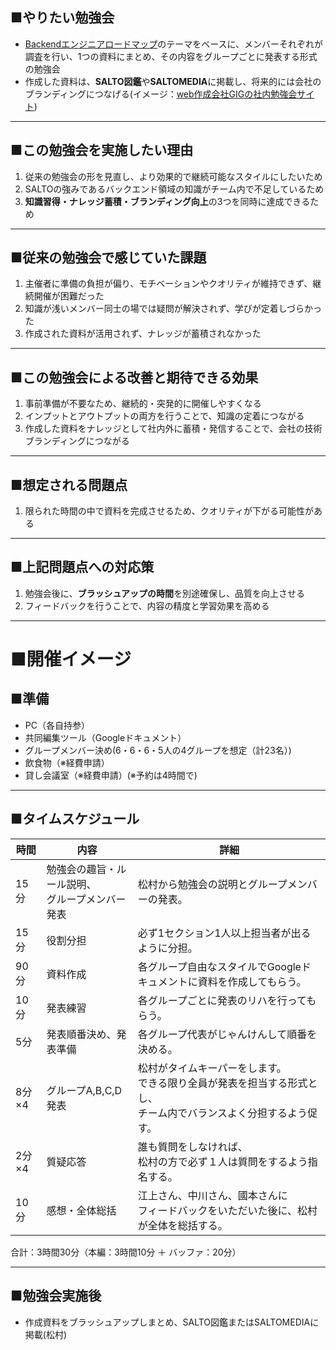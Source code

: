 ## ■やりたい勉強会

- [Backendエンジニアロードマップ](https://roadmap.sh/backend?fl=1)のテーマをベースに、メンバーそれぞれが調査を行い、1つの資料にまとめ、その内容をグループごとに発表する形式の勉強会
- 作成した資料は、**SALTO図鑑**や**SALTOMEDIA**に掲載し、将来的には会社のブランディングにつなげる(イメージ：[web作成会社GIGの社内勉強会サイト](https://giginc.co.jp/blog/study))

---
## ■この勉強会を実施したい理由

1. 従来の勉強会の形を見直し、より効果的で継続可能なスタイルにしたいため
2. SALTOの強みであるバックエンド領域の知識がチーム内で不足しているため
3. **知識習得・ナレッジ蓄積・ブランディング向上**の3つを同時に達成できるため

---
## ■従来の勉強会で感じていた課題

1. 主催者に準備の負担が偏り、モチベーションやクオリティが維持できず、継続開催が困難だった
2. 知識が浅いメンバー同士の場では疑問が解決されず、学びが定着しづらかった
3. 作成された資料が活用されず、ナレッジが蓄積されなかった

---
## ■この勉強会による改善と期待できる効果

1. 事前準備が不要なため、継続的・突発的に開催しやすくなる
2. インプットとアウトプットの両方を行うことで、知識の定着につながる
3. 作成した資料をナレッジとして社内外に蓄積・発信することで、会社の技術ブランディングにつながる

---
## ■想定される問題点

1. 限られた時間の中で資料を完成させるため、クオリティが下がる可能性がある

---
## ■上記問題点への対応策

1. 勉強会後に、**ブラッシュアップの時間**を別途確保し、品質を向上させる
2. フィードバックを行うことで、内容の精度と学習効果を高める

---
# ■開催イメージ

## ■準備

- PC（各自持参）
- 共同編集ツール（Googleドキュメント）
- グループメンバー決め(6・6・6・5人の4グループを想定（計23名）)
- 飲食物（※経費申請）
- 貸し会議室（※経費申請）(※予約は4時間で)

---
## ■タイムスケジュール

| 時間   | 内容                          | 詳細                                                              |
| ---- | --------------------------- | --------------------------------------------------------------- |
| 15分  | 勉強会の趣旨・ルール説明、<br>グループメンバー発表 | 松村から勉強会の説明とグループメンバーの発表。                                         |
| 15分  | 役割分担                        | 必ず1セクション1人以上担当者が出るように分担。                                        |
| 90分  | 資料作成                        | 各グループ自由なスタイルでGoogleドキュメントに資料を作成してもらう。                           |
| 10分  | 発表練習                        | 各グループごとに発表のリハを行ってもらう。                                           |
| 5分   | 発表順番決め、発表準備                 | 各グループ代表がじゃんけんして順番を決める。                                          |
| 8分×4 | グループA,B,C,D発表               | 松村がタイムキーパーをします。<br>できる限り全員が発表を担当する形式とし、<br>チーム内でバランスよく分担するよう促す。 |
| 2分×4 | 質疑応答                        | 誰も質問をしなければ、<br>松村の方で必ず１人は質問をするよう指名する。                           |
| 10分  | 感想・全体総括                     | 江上さん、中川さん、國本さんに<br>フィードバックをいただいた後に、松村が全体を総括する。                  |

合計：3時間30分（本編：3時間10分 ＋ バッファ：20分）

---
## ■勉強会実施後

- 作成資料をブラッシュアップしまとめ、SALTO図鑑またはSALTOMEDIAに掲載(松村)





